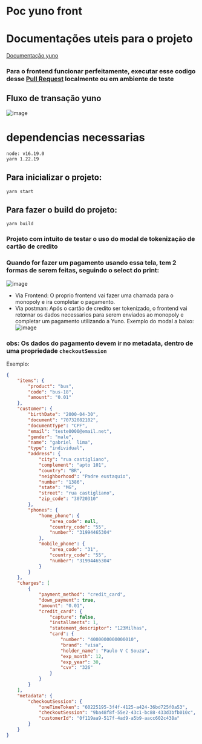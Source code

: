# Poc yuno front

# Documentações uteis para o projeto

[Documentação yuno](https://docs.y.uno/docs/web-sdk-integration)

### Para o frontend funcionar perfeitamente, executar esse codigo desse [Pull Request](https://github.com/Plataforma13/monopoly/pull/108) localmente ou em ambiente de teste
## Fluxo de transação yuno
![image](https://user-images.githubusercontent.com/119955374/222475992-11ca084a-836b-499f-b28f-6197046186f9.png)

# dependencias necessarias
```
node: v16.19.0
yarn 1.22.19
```

## Para inicializar o projeto:
```
yarn start
```

## Para fazer o build do projeto:
```
yarn build
```

### Projeto com intuito de testar o uso do modal de tokenização de cartão de credito

### Quando for fazer um pagamento usando essa tela, tem 2 formas de serem feitas, seguindo o select do print:
![image](https://user-images.githubusercontent.com/119955374/222431253-5adbfb85-dff6-41f4-bd65-ad6a74e2f6e9.png)
- Via Frontend: O proprio frontend vai fazer uma chamada para o monopoly e ira completar o pagamento.
- Via postman: Após o cartão de credito ser tokenizado, o frontend vai retornar os dados necessarios para serem enviados ao monopoly e completar um pagamento utilizando a Yuno.
Exemplo do modal a baixo:
![image](https://user-images.githubusercontent.com/119955374/222432411-7ae0f751-0517-4956-83e1-7a5a6449d35d.png)

### obs: Os dados do pagamento devem ir no metadata, dentro de uma propriedade `checkoutSession`
Exemplo:

```json
{
    "items": {
        "product": "bus",
        "code": "bus-18",
        "amount": "0.01"
    },
    "customer": {
        "birthDate": "2000-04-30",
        "document": "70732082102",
        "documentType": "CPF",
        "email": "teste0000@email.net",
        "gender": "male",
        "name": "gabriel  lima",
        "type": "individual",
        "address": {
            "city": "rua castigliano",
            "complement": "apto 101",
            "country": "BR",
            "neighborhood": "Padre eustaquio",
            "number": "1386",
            "state": "MG",
            "street": "rua castigliano",
            "zip_code": "30720310"
        },
        "phones": {
            "home_phone": {
                "area_code": null,
                "country_code": "55",
                "number": "31994465304"
            },
            "mobile_phone": {
                "area_code": "31",
                "country_code": "55",
                "number": "31994465304"
            }
        }
    },
    "charges": [
        {
            "payment_method": "credit_card",
            "down_payment": true,
            "amount": "0.01",
            "credit_card": {
                "capture": false,
                "installments": 1,
                "statement_descriptor": "123Milhas",
                "card": {
                    "number": "4000000000000010",
                    "brand": "visa",
                    "holder_name": "Paulo V C Souza",
                    "exp_month": 12,
                    "exp_year": 30,
                    "cvv": "326"
                }
            }
        }
    ],
    "metadata": {
        "checkoutSession": {
            "oneTimeToken": "60225195-3f4f-4125-a424-36bd725f0a53",
            "checkoutSession": "9ba48f8f-55e2-43c1-bc88-433d3bfb010c",
            "customerId": "0f119aa9-517f-4ad9-a5b9-aacc602c438a"
        }
    }
}
```
